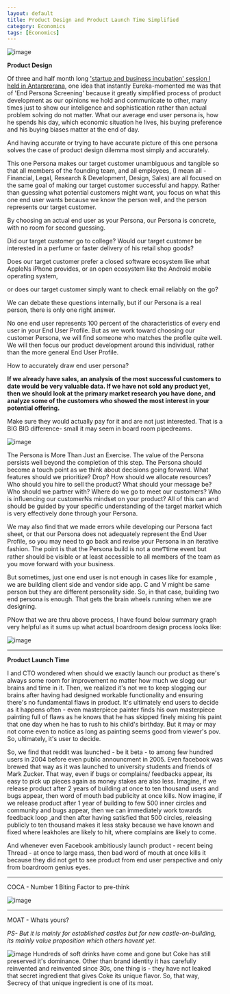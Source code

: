 ```yaml
---
layout: default
title: Product Design and Product Launch Time Simplified
category: Economics
tags: [Economics]
---
```


![image](https://github.com/sbibek086/write-the-docs/assets/11883023/efe152d7-c481-40ea-a8eb-1849dad58224)

**Product Design**

Of three and half month long ['startup and business incubation' session I held in Antarprerana](https://www.facebook.com/photo/?fbid=1003770539807492&set=a.1003770066474206), one idea that instantly Eureka-momented me was that of 'End Persona Screening' because it greatly simplified process of product development as our opinions we hold and communicate to other, many times just to show our inteligence and sophistication rather than actual problem solving do not matter. What our average end user persona is, how he spends his day, which economic situation he lives, his buying preference and his buying biases matter at the end of day.

And having accurate or trying to have accurate picture of this one persona solves the case of product design dilemma most simply and accurately.

This one Persona makes our target customer unambiguous and tangible so that all members of the founding team, and all employees, (I mean all - Financial, Legal, Research & Development, Design, Sales) are all focused on the same goal of making our target customer successful and happy. Rather than guessing what potential customers might want, you focus on what this one end user wants because we know the person well, and the person represents our target customer.

By choosing an actual end user as your Persona, our Persona is concrete, with no room for second guessing. 

Did our target customer go to college? Would our target customer be interested in a perfume or faster delivery of his retail shop goods? 

Does our target customer prefer a closed software ecosystem like what AppleNs iPhone provides, or an open ecosystem like the Android mobile operating system, 

or does our target customer simply want to check email reliably on the go? 

We can debate these questions internally, but if our Persona is a real person, there is only one right answer.

No one end user represents 100 percent of the characteristics of every end user in your End User Profile. But as we work toward choosing our customer Persona, we will find someone who matches the profile quite well. We will then focus our product development around this individual, rather than the more general End User Profile.

How to accurately draw end user persona?

**If we already have sales, an analysis of the most successful customers to date would be very valuable data. If we have not sold any product yet, then we should look at the primary market research you have done, and analyze some of the customers who showed the most interest in your potential offering.**

Make sure they would actually pay for it and are not just interested. That is a BIG BIG difference- small it may seem in board room pipedreams.

![image](https://github.com/sbibek086/write-the-docs/assets/11883023/4c66c010-d2f2-43d2-b864-854d33a828c9)

The Persona is More Than Just an Exercise. The value of the Persona persists well beyond the completion of this step. The Persona should become a touch point as we think about decisions going forward. What features should we prioritize? Drop? How should we allocate resources? Who should you hire to sell the product? What should your message be? Who should we partner with? Where do we go to meet our customers? Who is influencing our customerNs mindset on your product? All of this can and should be guided by your specific understanding of the target market which is very effectively done through your Persona.

We may also find that we made errors while developing our Persona fact sheet, or that our Persona does not adequately represent the End User Profile, so you may need to go back and revise your Persona in an iterative fashion. The point is that the Persona build is not a oneͲtime event but rather should be visible or at least accessible to all members of the team as you move forward with your business.

But sometimes, just one end user is not enough in cases like for example , we are building client side and vendor side app. C and V might be same person but they are different personality side. So, in that case, building two end persona is enough. That gets the brain wheels running when we are designing.

PNow that we are thru above process, I have found below summary graph very helpful as it sums up what actual boardroom design process looks like:

![image](https://github.com/sbibek086/write-the-docs/assets/11883023/6f699b51-da21-4711-8f3b-523a2e837a02)

-----

**Product Launch Time**

I and CTO wondered when should we exactly launch our product as there's always some room for improvement no matter how much we slogg our brains and time in it. Then, we realized it's not we to keep slogging our brains after having had designed workable functionality and ensuring there's no fundamental flaws in product. It's ultimately end users to decide as it happens often - even masterpiece painter finds his own masterpiece painting full of flaws as he knows that he has skipped finely mixing his paint that one day when he has to rush to his child's birthday. But it may or may not come even to notice as long as painting seems good from viewer's pov. So, ultimately, it's user to decide.

So, we find that reddit was launched - be it beta - to among few hundred users in 2004 before even public announcment in 2005. Even facebook was brewed that way as it was launched to university students and friends of Mark Zucker. That way, even if bugs or complains/ feedbacks appear, its easy to pick up pieces again as money stakes are also less. Imagine, if we release product after 2 years of building at once to ten thousand users and bugs appear, then word of mouth bad publicity at once kills. Now imagine, if we release product after 1 year of building to few 500 inner circles and community and bugs appear, then we can immediately work towards feedback loop ,and then after having satisfied that 500 circles, releasing publicly to ten thousand makes it less staky because we have known and fixed where leakholes are likely to hit, where complains are likely to come.

And whenever even Facebook ambitiously launch product - recent being Thread - at once to large mass, then bad word of mouth at once kills it because they did not get to see product from end user perspective and only from boardroom genius eyes.

------
COCA - Number 1 Biting Factor to pre-think

![image](https://github.com/sbibek086/write-the-docs/assets/11883023/3dd4f8be-0240-446c-b792-8f9f45fb9802)

-------
MOAT - Whats yours? 

_PS- But it is mainly for established castles but for new castle-on-building, its mainly value proposition which others havent yet._

![image](https://github.com/sbibek086/write-the-docs/assets/11883023/016caa03-9fa0-4743-870e-cc7074d44817)
Hundreds of soft drinks have come and gone but Coke has still preserved it's dominance. Other than brand identity it has carefully reinvented and reinvented since 30s, one thing is - they have not leaked that secret ingredient that gives Coke its unique flavor. So, that way, Secrecy of that unique ingredient is one of its moat.


